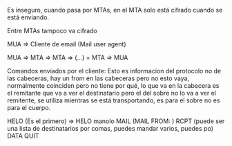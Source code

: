 Es inseguro, cuando pasa por MTAs, en el MTA solo está cifrado cuando se está enviando.

Entre MTAs tampoco va cifrado

MUA => Cliente de email (Mail user agent)

MUA => MTA => MTA => (...) = MTA => MUA


Comandos enviados por el cliente:
Esto es informacion del protocolo no de las cabeceras, hay un from en las cabeceras pero no esto vaya, normalmente coinciden pero no tiene por qué, lo que va en la cabecera es el remitante que va a ver el destinatario pero el del sobre no lo va a ver el remitente, se utiliza mientras se está transportando, es para el sobre no es para el cuerpo.

HELO (Es el primero) => HELO manolo
MAIL (MAIL FROM: )
RCPT (puede ser una lista de destinatarios por comas, puedes mandar varios, puedes po)
DATA
QUIT
